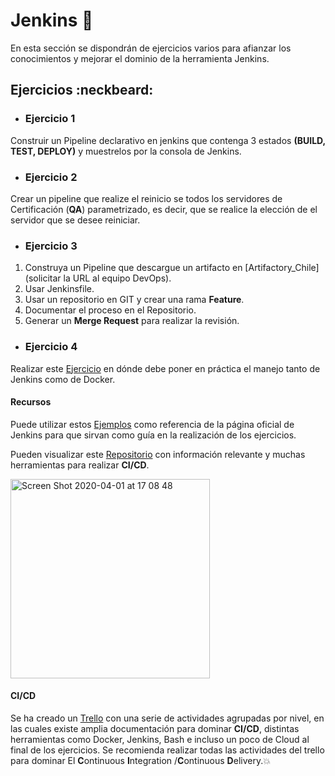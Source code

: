 # Jenkins 🚀

En esta sección se dispondrán de ejercicios varios para afianzar los conocimientos y mejorar el dominio de la herramienta Jenkins.

## Ejercicios :neckbeard:

- ### Ejercicio 1

Construir un Pipeline declarativo en jenkins que contenga 3 estados **(BUILD, TEST, DEPLOY)** y muestrelos por la consola de Jenkins.

- ### Ejercicio 2

Crear un pipeline que realize el reinicio se todos los servidores de Certificación (**QA**) parametrizado, es decir, que se realice la elección de el servidor que se desee reiniciar. 

- ### Ejercicio 3

1. Construya un Pipeline que descargue un artifacto en [Artifactory_Chile] (solicitar la URL al equipo DevOps).
2. Usar Jenkinsfile.
3. Usar un repositorio en GIT y crear una rama **Feature**.
4. Documentar el proceso en el Repositorio.
5. Generar un **Merge Request** para realizar la revisión.

- ### Ejercicio 4 

Realizar este [Ejercicio](https://github.com/vitorsalgado/ci-cd-training-proposal) en dónde debe poner en práctica el manejo tanto de Jenkins como de Docker. 

#### Recursos

Puede utilizar estos [Ejemplos](https://jenkins.io/doc/pipeline/examples/) como referencia de la página oficial de Jenkins para que sirvan como guía en la realización de los ejercicios.

Pueden visualizar este [Repositorio](https://github.com/cicdops/awesome-ciandcd#readme) con información relevante y muchas herramientas para realizar **CI/CD**. 

<img width="319" alt="Screen Shot 2020-04-01 at 17 08 48" src="https://user-images.githubusercontent.com/45079819/78181895-7d29b800-743b-11ea-84fe-a1704a375463.png">

#### CI/CD 

Se ha creado un [Trello](https://trello.com/b/ce1BS8Oh/ci-cd-training-roadmap) con una serie de actividades agrupadas por nivel, en las cuales existe amplia documentación para dominar **CI/CD**, distintas herramientas como Docker, Jenkins, Bash e incluso un poco de Cloud al final de los ejercicios. Se recomienda realizar todas las actividades del trello para dominar El **C**ontinuous **I**ntegration /**C**ontinuous **D**elivery.💥




